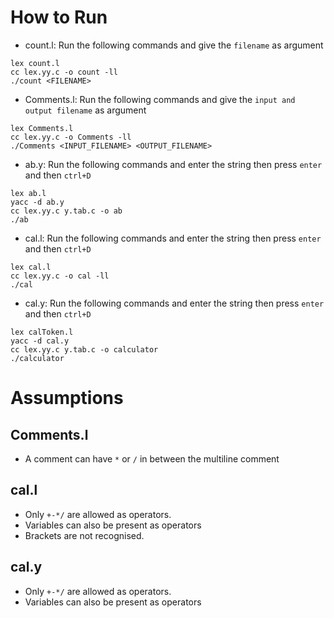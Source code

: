 # How to Run

- count.l: Run the following commands and give the `filename` as argument
```
lex count.l
cc lex.yy.c -o count -ll 
./count <FILENAME>
```

- Comments.l: Run the following commands and give the `input and output filename` as argument
```
lex Comments.l
cc lex.yy.c -o Comments -ll 
./Comments <INPUT_FILENAME> <OUTPUT_FILENAME>
```

- ab.y: Run the following commands and enter the string then press `enter` and then `ctrl+D`
```
lex ab.l
yacc -d ab.y
cc lex.yy.c y.tab.c -o ab
./ab
```

- cal.l: Run the following commands and enter the string then press `enter` and then `ctrl+D`
```
lex cal.l
cc lex.yy.c -o cal -ll
./cal
```

- cal.y: Run the following commands and enter the string then press `enter` and then `ctrl+D`
```
lex calToken.l
yacc -d cal.y
cc lex.yy.c y.tab.c -o calculator
./calculator
```
# Assumptions


## Comments.l
- A comment can have `*` or `/` in between the multiline comment
## cal.l
- Only `+-*/` are allowed as operators.
- Variables can also be present as operators
- Brackets are not recognised.
## cal.y
- Only `+-*/` are allowed as operators.
- Variables can also be present as operators